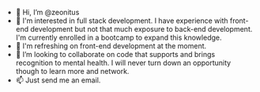 - 👋 Hi, I’m @zeonitus
- 👀 I'm interested in full stack development.  I have experience with front-end development but not that much exposure to back-end development. I'm currently enrolled in a bootcamp to expand this knowledge.
- 🌱 I'm refreshing on front-end development at the moment.
- 💞️ I’m looking to collaborate on code that supports and brings recognition to mental health.  I will never turn down an opportunity though to learn more and network.
- 📫 Just send me an email.

<!---
zeonitus/zeonitus is a ✨ special ✨ repository because its `README.md` (this file) appears on your GitHub profile.
You can click the Preview link to take a look at your changes.
--->
